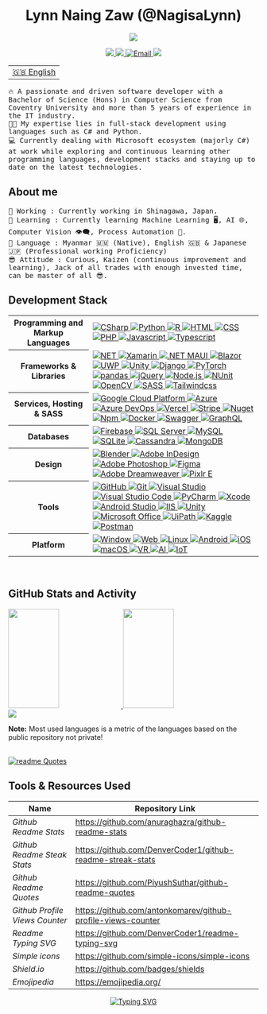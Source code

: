 <h1 align="center">Lynn Naing Zaw (@NagisaLynn) </h1>
<p align="center">
  <img src="https://readme-typing-svg.demolab.com?font=Raleway&size=30&duration=3000&pause=500&color=0095FF&center=true&vCenter=true&width=300&height=60&lines=Tech+Enthusiast;Software+Architect;Full-stack+Developer;UI%2FUX+Designer"/>
  <br>
 </p>

<p align="center" align='right'>
  <a target="_blank" href="https://lynnnaing.dev/"> 
    <img src="https://img.shields.io/badge/lynnnaing.dev-1572B6?style=for-the-badge&logo=GoogleChrome&logoColor=white" />
  </a><!-- Website -->
  <a target="_blank" href="https://www.linkedin.com/in/lynn-naing-zaw-a2a700148/"> <!-- LinkedIn -->
    <img src="https://img.shields.io/badge/LinkedIn-1572B6.svg?&style=for-the-badge&logo=Linkedin&logoColor=white" />
  </a>
  <a target="_blank" href="mailto:lynnnaingzaw@gmail.com"> <!-- Email -->
    <img alt="Email" src="https://img.shields.io/badge/Email%20-%231572B6.svg?&style=for-the-badge&logo=Gmail&logoColor=white" />
  </a>
  <a target="_blank" href="#">  <!-- Count -->
    <img src="https://komarev.com/ghpvc/?username=NagisaLynn&style=for-the-badge" style="max-width: 100%;">
  </a>
</p>

<table> <!-- Translation Service -->
 <tr><td><a href="https://github.com/NagisaLynn/NagisaLynn/blob/main/README.md">🇬🇧 English</a></td></tr>
<!--  <tr><td><a href="https://github.com/NagisaLynn/NagisaLynn/blob/main/README.md">🇯🇵 Japanese</a></td></tr> -->
</table>

 <p align="left">
  <samp>🔥 A passionate and driven software developer with a Bachelor of Science (Hons) in Computer Science from Coventry University and more than 5 years of experience in the IT industry.
    <br>👨‍💻 My expertise lies in full-stack development using languages such as C# and Python.
    <br>💻 Currently dealing with Microsoft ecosystem (majorly C#) at work while exploring and continuous learning other programming languages, development stacks and staying up to date on the latest technologies.
  </samp>
  <br/>
</p>

<h2 align="left">About me</h2>
<p align="left" align='right'>
  <samp> 
    📍 Working : Currently working in Shinagawa, Japan.
    <br> 🔭 Learning : Currently learning Machine Learning 🖥️, AI 🌐, Computer Vision 👁️‍🗨️, Process Automation 🤖.
    <br> 🎌 Language : Myanmar 🇲🇲 (Native), English 🇬🇧 & Japanese 🇯🇵 (Professional working Proficiency)
    <br> 😎 Attitude : Curious, Kaizen (continuous improvement and learning), Jack of all trades with enough invested time, can be master of all 😎. 
  </samp> 
</p>

<h2 align="left">Development Stack</h2>
<table> <!-- Table can be done easy without <table><tr><td> tabs see below of this file for simplify table -->
  <tr>
    <th>Programming and Markup Languages</th>
     <td> <!-- Languages --->
      <a href="https://github.com/NagisaLynn?tab=repositories&q=&type=&language=CSharp&sort=">
        <img alt="CSharp" src="https://img.shields.io/badge/c%23%20-%231572B6.svg?&style=for-the-badge&logo=c-sharp&logoColor=white"/> </a>
      <a href="https://github.com/NagisaLynn?tab=repositories&q=&type=&language=python&sort=">
        <img alt="Python" src="https://img.shields.io/badge/python%20-%231572B6.svg?&style=for-the-badge&logo=python&logoColor=white"/> </a>
      <a href="https://github.com/NagisaLynn?tab=repositories&q=&type=&language=R&sort=">
        <img alt="R" src="https://img.shields.io/badge/R%20-%231572B6.svg?&style=for-the-badge&logo=R&logoColor=white" /> </a>
      <a href="https://github.com/NagisaLynn?tab=repositories&q=&type=&language=HTML&sort=">
        <img alt="HTML" src="https://img.shields.io/badge/Html5%20-%231572B6.svg?&style=for-the-badge&logo=html5&logoColor=white" /> </a>
      <a href="https://github.com/NagisaLynn?tab=repositories&q=&type=&language=Css&sort=">
        <img alt="CSS" src="https://img.shields.io/badge/Css3%20-%231572B6.svg?&style=for-the-badge&logo=css3&logoColor=white" /> </a>
      <a href="https://github.com/NagisaLynn?tab=repositories&q=&type=&language=PHP&sort=">
        <img alt="PHP" src="https://img.shields.io/badge/PHP%20-%231572B6.svg?&style=for-the-badge&logo=php&logoColor=white" /> </a> </a>
      <a href="https://github.com/NagisaLynn?tab=repositories&q=&type=&language=Javascript&sort=">
        <img alt="Javascript" src="https://img.shields.io/badge/Javascript%20-%231572B6.svg?&style=for-the-badge&logo=javascript&logoColor=white" /> </a>
      <a href="https://github.com/NagisaLynn?tab=repositories&q=&type=&language=Typescript&sort=">
        <img alt="Typescript" src="https://img.shields.io/badge/Typescript%20-%231572B6.svg?&style=for-the-badge&logo=Typescript&logoColor=white" /> </a>
    </td> <!-- End of Languages --->
  </tr>
  
  <tr>
   <th>Frameworks & Libraries</th>
    <td> <!-- Frameworks --->
      <a href="#">
        <img alt="NET" src="https://img.shields.io/badge/-.NET-%231572B6?style=for-the-badge&logo=%2ENET&logoColor=white"/>
        <img alt="Xamarin" src="https://img.shields.io/badge/Xamarin-%231572B6?style=for-the-badge&logo=Xamarin&logoColor=white"/>
        <img alt=".NET MAUI" src="https://img.shields.io/badge/MAUI-%231572B6?style=for-the-badge&logo=%2ENETMAUI&logoColor=white"/>
        <img alt="Blazor" src="https://img.shields.io/badge/Blazor-%231572B6?style=for-the-badge&logo=Blazor&logoColor=white"/>
        <img alt="UWP" src="https://img.shields.io/badge/UMP-%231572B6?style=for-the-badge&logo=windows&logoColor=white"/>
        <img alt="Unity" src="https://img.shields.io/badge/Unity-%231572B6?style=for-the-badge&logo=unity&logoColor=white"/>
        <img alt="Django" src="https://img.shields.io/badge/Django-1572B6?style=for-the-badge&logo=django&logoColor=white"/>
        <img alt="PyTorch" src="https://img.shields.io/badge/PyTorch-1572B6.svg?style=for-the-badge&logo=PyTorch&logoColor=white"/>
        <img alt="pandas" src="https://img.shields.io/badge/pandas-1572B6.svg?style=for-the-badge&logo=pandas&logoColor=white"/>
        <img alt="jQuery" src="https://img.shields.io/badge/jQuery-1572B6.svg?&style=for-the-badge&logo=jQuery&logoColor=white" />
        <img alt="Node.js" src="https://img.shields.io/badge/node.js-1572B6?style=for-the-badge&logo=node.js&logoColor=white" />
        <img alt="NUnit" src="https://img.shields.io/badge/NUnit-%231572B6?style=for-the-badge&logo=Nunit&logoColor=white"/>
        <img alt="OpenCV" src="https://img.shields.io/badge/opencv-1572B6.svg?style=for-the-badge&logo=opencv&logoColor=white"/>
        <img alt="SASS" src="https://img.shields.io/badge/SASS-1572B6.svg?style=for-the-badge&logo=SASS&logoColor=white"/>
        <img alt="Tailwindcss" src="https://img.shields.io/badge/tailwindcss-1572B6.svg?style=for-the-badge&logo=tailwind-css&logoColor=white"/>
      </a>
    </td> <!-- End of Frameworks --->
  </tr>
  
  <tr>
    <th>Services, Hosting & SASS</th>
    <td> <!-- Services --->
      <a href="#">
        <img alt="Google Cloud Platform" src="https://img.shields.io/badge/Google Cloud Platform-%231572B6.svg?&style=for-the-badge&logo=googlecloud&logoColor=white" /> 
        <img alt="Azure" src="https://img.shields.io/badge/Azure-%231572B6.svg?&style=for-the-badge&logo=microsoftazure&logoColor=white" /> 
        <img alt="Azure DevOps" src="https://img.shields.io/badge/Azure DevOps-%231572B6.svg?&style=for-the-badge&logo=AzureDevOps&logoColor=white" /> 
        <img alt="Vercel" src="https://img.shields.io/badge/vercel-%231572B6.svg?style=for-the-badge&logo=vercel&logoColor=white"/>
        <img alt="Stripe" src="https://img.shields.io/badge/Stripe-1572B6.svg?&style=for-the-badge&logo=Stripe&logoColor=white" />
        <img alt="Nuget" src="https://img.shields.io/badge/Nuget-%231572B6.svg?&style=for-the-badge&logo=nuget&logoColor=white" /> 
        <img alt="Npm" src="https://img.shields.io/badge/Npm-%231572B6.svg?&style=for-the-badge&logo=Npm&logoColor=white" /> 
        <img alt="Docker" src="https://img.shields.io/badge/Docker-%231572B6.svg?&style=for-the-badge&logo=Docker&logoColor=white" /> 
        <img alt="Swagger" src="https://img.shields.io/badge/Swagger-%231572B6.svg?&style=for-the-badge&logo=Swagger&logoColor=white" /> 
        <img alt="GraphQL" src="https://img.shields.io/badge/GraphQL-%231572B6.svg?&style=for-the-badge&logo=GraphQL&logoColor=white" /> 
      </a>
    </td>  <!-- End of Services --->
  </tr>
  
   <tr>
    <th>Databases</th>
    <td>  <!-- Databases --->
      <a href="#">
        <img alt="Firebase" src="https://img.shields.io/badge/Firebase-1572B6.svg?&style=for-the-badge&logo=firebase&logoColor=white" /> 
        <img alt="SQL Server" src="https://img.shields.io/badge/MS%20sql%20server-1572B6.svg?&style=for-the-badge&logo=microsoftsqlserver&logoColor=white" />
        <img alt="MySQL" src="https://img.shields.io/badge/MySql-1572B6.svg?&style=for-the-badge&logo=mysql&logoColor=white" />
        <img alt="SQLite" src="https://img.shields.io/badge/SQLite-1572B6.svg?&style=for-the-badge&logo=SQLite&logoColor=white" />
        <img alt="Cassandra" src="https://img.shields.io/badge/Cassandra-1572B6.svg?&style=for-the-badge&logo=ApacheCassandra&logoColor=white" />
        <img alt="MongoDB" src="https://img.shields.io/badge/MongoDB-1572B6.svg?&style=for-the-badge&logo=MongoDB&logoColor=white" />  
      </a>
    </td> <!-- End of Databases --->
  </tr>
  
  <tr>
    <th>Design</th>
    <td>  <!-- Design --->
      <a href="#">
        <img alt="Blender" src="https://img.shields.io/badge/Blender-1572B6.svg?&style=for-the-badge&logo=blender&logoColor=white" />
        <img alt="Adobe InDesign" src="https://img.shields.io/badge/adobe%20InDesign-1572B6.svg?&style=for-the-badge&logo=Adobe%20InDesign&logoColor=white" />
        <img alt="Adobe Photoshop" src="https://img.shields.io/badge/adobe%20photoshop-1572B6.svg?style=for-the-badge&logo=adobe%20photoshop&logoColor=white" />
        <img alt="Figma" src="https://img.shields.io/badge/figma%20xd-1572B6.svg?style=for-the-badge&logo=figma&logoColor=white" />
        <img alt="Adobe Dreamweaver" src="https://img.shields.io/badge/Adobe%20Dreamweaver-1572B6.svg?style=for-the-badge&logo=adobe%20Dreamweaver&logoColor=white" />
        <img alt="Pixlr E" src="https://img.shields.io/badge/pixlr%20e-1572B6.svg?style=for-the-badge&logo=pixlre&logoColor=white" />
      </a>
    </td> <!-- End of Design --->
  </tr>
  
  <tr>
    <th>Tools</th>
    <td>  <!-- Tools --->
      <a href="#">
        <img alt="GitHub" src="https://img.shields.io/badge/github%20-%231572B6.svg?&style=for-the-badge&logo=github&logoColor=white" />
        <img alt="Git" src="https://img.shields.io/badge/git%20-%231572B6.svg?&style=for-the-badge&logo=git&logoColor=white" />
        <img alt="Visual Studio" src="https://img.shields.io/badge/visual studio%20-%231572B6.svg?&style=for-the-badge&logo=visualstudio&logoColor=white" />
        <img alt="Visual Studio Code" src="https://img.shields.io/badge/visual%20studio%20code-1572B6.svg?&style=for-the-badge&logo=visualstudiocode&logoColor=white" />
        <img alt="PyCharm" src="https://img.shields.io/badge/PyCharm%20-%231572B6.svg?&style=for-the-badge&logo=pycharm&logoColor=white" />
        <img alt="Xcode" src="https://img.shields.io/badge/Xcode%20-%231572B6.svg?&style=for-the-badge&logo=xcode&logoColor=white" />
        <img alt="Android Studio" src="https://img.shields.io/badge/android studio%20-%231572B6.svg?&style=for-the-badge&logo=androidstudio&logoColor=white" />
        <img alt="IIS" src="https://img.shields.io/badge/iis%20-%231572B6.svg?&style=for-the-badge&logo=windows&logoColor=white" />
        <img alt="Unity" src="https://img.shields.io/badge/unity%20-%231572B6.svg?&style=for-the-badge&logo=unity&logoColor=white" /> 
        <img alt="Microsoft Office" src="https://img.shields.io/badge/Microsoft%20office%20-%231572B6.svg?&style=for-the-badge&logo=microsoftoffice&logoColor=white" /> 
        <img alt="UiPath" src="https://img.shields.io/badge/UIPath-1572B6?style=for-the-badge&logo=UiPath&logoColor=white" />
        <img alt="Kaggle" src="https://img.shields.io/badge/Kaggle-1572B6?style=for-the-badge&logo=kaggle&logoColor=white" />
        <img alt="Postman" src="https://img.shields.io/badge/Postman-1572B6?style=for-the-badge&logo=postman&logoColor=white" />
      </a>
    </td> <!-- End of Tools --->
  </tr>
  
  <tr>
    <th>Platform</th>
    <td> <!-- Platform --->
      <a href="#">
        <img alt="Window" src="https://img.shields.io/badge/window%20-%231572B6.svg?&style=for-the-badge&logo=windows&logoColor=white" /> 
        <img alt="Web" src="https://img.shields.io/badge/web%20-%231572B6.svg?&style=for-the-badge&logo=googlechrome&logoColor=white" /> 
        <img alt="Linux" src="https://img.shields.io/badge/linux%20-%231572B6.svg?&style=for-the-badge&logo=linux&logoColor=white" /> 
        <img alt="Android" src="https://img.shields.io/badge/Android%20-%231572B6.svg?&style=for-the-badge&logo=Android&logoColor=white" /> 
        <img alt="iOS" src="https://img.shields.io/badge/iOS%20-%231572B6.svg?&style=for-the-badge&logo=apple&logoColor=white" /> 
        <img alt="macOS" src="https://img.shields.io/badge/mac%20os-1572B6?style=for-the-badge&logo=macos&logoColor=F0F0F0" /> 
        <img alt="VR" src="https://img.shields.io/badge/VR%20-%231572B6.svg?&style=for-the-badge&logo=virtualreality&logoColor=white" /> 
        <img alt="AI" src="https://img.shields.io/badge/AI%20-%231572B6.svg?&style=for-the-badge&logo=I&logoColor=white" /> 
        <img alt="IoT" src="https://img.shields.io/badge/iot%20-%231572B6.svg?&style=for-the-badge&logo=iot&logoColor=white" /> 
      </a>
    </td> <!-- End of Platform --->
  </tr>
  
<!--   <tr> Template or Misc?
    <th>Misc</th>
    <td>
      <a href="#">
        <img alt="OpenAPI" src="https://img.shields.io/badge/RESTful API%20-%231572B6.svg?&style=for-the-badge&logo=RESTfulAPI&logoColor=white" /> 
        <img alt="Game Dev" src="https://img.shields.io/badge/game dev%20-%231572B6.svg?&style=for-the-badge&logo=playstationcontroller&logoColor=white" /> 
      </a>
    </td> 
   </tr> -->
</table>
<br/>

<h2 align="left">GitHub Stats and Activity</h2>
<p align = "left">
  
  <!--<a href="https://stackoverflow.com/users/10222785/nagisa-lynn">
    <Img src = "https://github-readme-stackoverflow.vercel.app/?userID=10222785&theme=tokyonight"/>
  </a>-->
 
  <a href="https://github.com/NagisaLynn">
    <img width=45% height=200px src = "https://github-readme-stats.vercel.app/api?username=NagisaLynn&count_private=true&hide_border=true&show_icons=true&line_height=27&theme=tokyonight"/>
  </a>
  <a href="https://github.com/NagisaLynn">
     <img width=45% height=200px src="https://streak-stats.demolab.com/?user=NagisaLynn&theme=tokyonight&hide_border=true"/>
  </a>
  <br>
  <a href="https://github.com/NagisaLynn">
    <img src = "https://github-readme-stats.vercel.app/api/top-langs/?username=NagisaLynn&langs_count=8&count_private=true&hide_border=true&layout=compact&line_height=27&theme=tokyonight">
  </a>
  
</p>
<b>Note:</b> Most used languages is a metric of the languages based on the public repository not private!
<br>
<br>

[![readme Quotes](https://quotes-github-readme.vercel.app/api?type=horizontal&theme=tokyonight)](https://github.com/piyushsuthar/github-readme-quotes)

<h2 align ="left">Tools & Resources Used </h2>
<!-- This is simplify table -->

| Name                             | Repository Link                                                |
| ---------------------------------|--------------------------------------------------------------- |
| _Github Readme Stats_            | https://github.com/anuraghazra/github-readme-stats             |
| _Github Readme Steak Stats_      | https://github.com/DenverCoder1/github-readme-streak-stats     |
| _Github Readme Quotes_           | https://github.com/PiyushSuthar/github-readme-quotes           |
| _Github Profile Views Counter_   | https://github.com/antonkomarev/github-profile-views-counter   |
| _Readme Typing SVG_              | https://github.com/DenverCoder1/readme-typing-svg              |
| _Simple icons_                   | https://github.com/simple-icons/simple-icons                   |
| _Shield.io_                      | https://github.com/badges/shields                              |
| _Emojipedia_                     | https://emojipedia.org/                                        |

<!-- Generated by Readme Typing SVG -->

<p align="center" align='right'>
  <a href="https://git.io/typing-svg"><img src="https://readme-typing-svg.demolab.com?font=Arial&size=30&pause=1000&color=FFFFFF&vCenter=true&width=1100&height=80&lines=Thank+you+for+visiting!+See+you+again+soon!+%F0%9F%91%8B;%E3%81%8A%E8%B6%8A%E3%81%97%E9%A0%82%E3%81%8D%E3%81%82%E3%82%8A%E3%81%8C%E3%81%A8%E3%81%86%E3%81%94%E3%81%96%E3%81%84%E3%81%BE%E3%81%99%EF%BC%81+%E3%81%BE%E3%81%9F%E3%81%8A%E4%BC%9A%E3%81%84%E3%81%97%E3%81%BE%E3%81%97%E3%82%87%E3%81%86!+%F0%9F%91%8B;%E1%80%9C%E1%80%AC%E1%80%9B%E1%80%B1%E1%80%AC%E1%80%80%E1%80%BA%E1%80%9C%E1%80%8A%E1%80%BA%E1%80%95%E1%80%90%E1%80%BA%E1%80%99%E1%80%BE%E1%80%AF%E1%80%A1%E1%80%90%E1%80%BD%E1%80%80%E1%80%BA+%E1%80%80%E1%80%BB%E1%80%B1%E1%80%B8%E1%80%87%E1%80%B0%E1%80%B8%E1%80%90%E1%80%84%E1%80%BA%E1%80%95%E1%80%AB%E1%80%9E%E1%80%8A%E1%80%BA%E1%81%8B+%E1%80%99%E1%80%80%E1%80%BC%E1%80%AC%E1%80%81%E1%80%84%E1%80%BA+%E1%80%95%E1%80%BC%E1%80%94%E1%80%BA%E1%80%90%E1%80%BD%E1%80%B1%E1%80%B7%E1%80%80%E1%80%BC%E1%80%99%E1%80%9A%E1%80%BA!+%F0%9F%91%8B" alt="Typing SVG" /></a>
</p>

<!---
NagisaLynn/NagisaLynn is a ✨ special ✨ repository because its `README.md` (this file) appears on your GitHub profile.
You can click the Preview link to take a look at your changes.
--->
